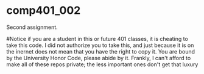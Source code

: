 comp401_002
===========

Second assignment.

#Notice if you are a student in this or future 401 classes,
it is cheating to take this code. I did not authorize you to take this,
and just because it is on the inernet does not mean that you have the right to copy it.
You are bound by the University Honor Code, please abide by it. Frankly, 
I can't afford to make all of these repos private; the less important ones don't get that luxury
